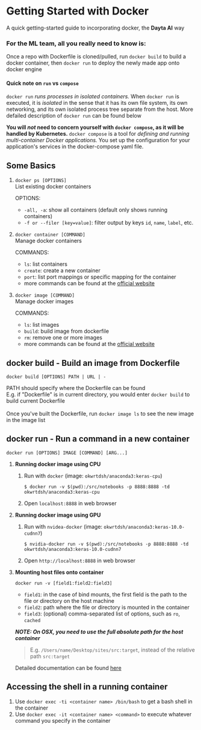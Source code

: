 # **Getting Started with Docker**

A quick getting-started guide to incorporating docker, the **Dayta AI** way

### **For the ML team**, all you really need to know is:

Once a repo with Dockerfile is cloned/pulled, run `docker build` to build a docker container, then `docker run` to deploy the newly made app onto docker engine

#### Quick note on `run` vs `compose`

`docker run` *runs processes in isolated containers.* When `docker run` is executed, it is *isolated* in the sense that it has its own file system, its own networking, and its own isolated process tree separate from the host. More defailed description of `docker run` can be found below

**You will *not* need to concern yourself with `docker compose`, as it will be handled by Kubernetes.** 
`docker compose` is a tool for *defining and running multi-container Docker applications.* You set up the configuration for your application's services in the docker-compose yaml file.

## **Some Basics**
1. `docker ps [OPTIONS]`<br>
    List existing docker containers<br>

    OPTIONS:
    - `-all, -a`: show all containers (default only shows running containers)<br>
    - `-f or --filer [key=value]`: filter output by keys `id`, `name`, `label`, etc.


2. `docker container [COMMAND]`<br>
    Manage docker containers<br>

    COMMANDS: 
    - `ls`: list containers<br>
    - `create`: create a new container<br>
    - `port`: list port mappings or specific mapping for the container<br>
    - more commands can be found at the [official website](https://docs.docker.com/engine/reference/commandline/container/)

3. `docker image [COMMAND]`<br>
    Manage docker images<br>

    COMMANDS: 
   - `ls`: list images<br>
   - `build`: build image from dockerfile<br> 
   - `rm`: remove one or more images<br> 
   - more commands can be found at the [official website](https://docs.docker.com/engine/reference/commandline/image/)

## **docker build** - Build an image from Dockerfile
    
    docker build [OPTIONS] PATH | URL | -


PATH should specify where the Dockerfile can be found<br>
    E.g. if "Dockerfile" is in current directory, you would enter `docker build` to build current Dockerfile<br><br>
Once you've built the Dockerfile, run `docker image ls` to see the new image in the image list


## **docker run** - Run a command in a new container

    docker run [OPTIONS] IMAGE [COMMAND] [ARG...]

1. **Running docker image using CPU**

   1. Run with `docker` (image: `okwrtdsh/anaconda3:keras-cpu`)<br>
   
        `$ docker run -v $(pwd):/src/notebooks -p 8888:8888 -td okwrtdsh/anaconda3:keras-cpu`
   2. Open `localhost:8888` in web browser

2. **Running docker image using GPU**

    1. Run with `nvidea-docker` (image: `okwrtdsh/anaconda3:keras-10.0-cudnn7`)<br>
   
        `$ nvidia-docker run -v $(pwd):/src/notebooks -p 8888:8888 -td okwrtdsh/anaconda3:keras-10.0-cudnn7`
    2. Open `http://localhost:8888` in web browser

3. **Mounting host files onto container**

    `docker run -v [field1:field2:field3]`

   - `field1`: in the case of bind mounts, the first field is the path to the file or directory on the host machine<br>
   - `field2`: path where the file or directory is mounted in the container<br>
   - `field3`: (optional) comma-separated list of options, such as `ro`, `cached`<br>

    ***NOTE: On OSX, you need to use the full absolute path for the host container***<br>
    > E.g. `/Users/name/Desktop/sites/src:target`, instead of the relative path `src:target`<br>

    Detailed documentation can be found [here](https://docs.docker.com/engine/reference/run/)

## **Accessing the shell in a running container**

   1. Use `docker exec -ti <container name> /bin/bash` to get a bash shell in the container
   2. Use `docker exec -it <container name> <command>` to execute whatever command you specify in the container

